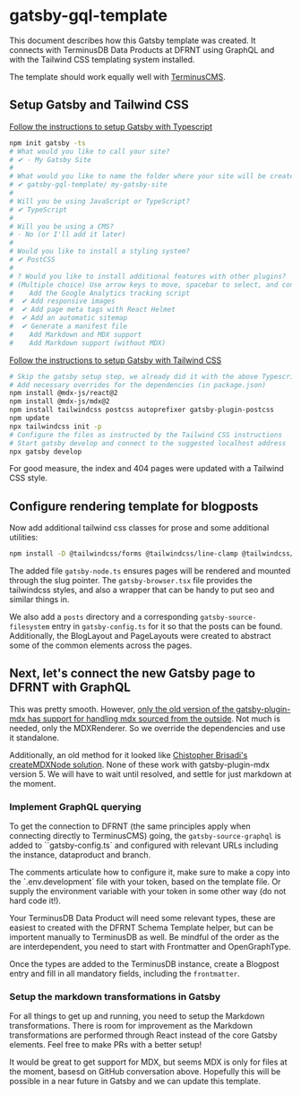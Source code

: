 # gatsby-gql-template
This document describes how this Gatsby template was created. It connects with TerminusDB Data Products at DFRNT using GraphQL and with the Tailwind CSS templating system installed.

The template should work equally well with [TerminusCMS](https://terminusdb.com).

## Setup Gatsby and Tailwind CSS

[Follow the instructions to setup Gatsby with Typescript](https://www.gatsbyjs.com/docs/how-to/custom-configuration/typescript/)

```sh
npm init gatsby -ts
# What would you like to call your site?
# ✔ · My Gatsby Site
#
# What would you like to name the folder where your site will be created?
# ✔ gatsby-gql-template/ my-gatsby-site
#
# Will you be using JavaScript or TypeScript?
# ✔ TypeScript
#
# Will you be using a CMS?
# · No (or I'll add it later)
#
# Would you like to install a styling system?
# ✔ PostCSS
#
# ? Would you like to install additional features with other plugins?
# (Multiple choice) Use arrow keys to move, spacebar to select, and confirm with an enter on "Done"
#    Add the Google Analytics tracking script
#  ✔ Add responsive images
#  ✔ Add page meta tags with React Helmet
#  ✔ Add an automatic sitemap
#  ✔ Generate a manifest file
#    Add Markdown and MDX support
#    Add Markdown support (without MDX)

```

[Follow the instructions to setup Gatsby with Tailwind CSS](https://tailwindcss.com/docs/guides/gatsby)

```sh
# Skip the gatsby setup step, we already did it with the above Typescript setup
# Add necessary overrides for the dependencies (in package.json)
npm install @mdx-js/react@2
npm install @mdx-js/mdx@2
npm install tailwindcss postcss autoprefixer gatsby-plugin-postcss
npm update
npx tailwindcss init -p
# Configure the files as instructed by the Tailwind CSS instructions
# Start gatsby develop and connect to the suggested localhost address
npx gatsby develop
```

For good measure, the index and 404 pages were updated with a Tailwind CSS style.

## Configure rendering template for blogposts

Now add additional tailwind css classes for prose and some additional utilities:

```sh
npm install -D @tailwindcss/forms @tailwindcss/line-clamp @tailwindcss/typography
```


The added file `gatsby-node.ts` ensures pages will be rendered and mounted through the slug pointer. The `gatsby-browser.tsx` file provides the tailwindcss styles, and also a wrapper that can be handy to put seo and similar things in.

We also add a `posts` directory and a corresponding `gatsby-source-filesystem` entry in `gatsby-config.ts` for it so that the posts can be found. Additionally, the BlogLayout and PageLayouts were created to abstract some of the common elements across the pages.

## Next, let's connect the new Gatsby page to DFRNT with GraphQL

This was pretty smooth. However, [only the old version of the gatsby-plugin-mdx has support for handling mdx sourced from the outside](https://github.com/gatsbyjs/gatsby/discussions/25068). Not much is needed, only the MDXRenderer. So we override the dependencies and use it standalone.

Additionally, an old method for it looked like [Chistopher Brisadi's createMDXNode solution](https://www.christopherbiscardi.com/post/creating-mdx-nodes-from-raw-strings-and-nodes). None of these work with gatsby-plugin-mdx version 5. We will have to wait until resolved, and settle for just markdown at the moment.

### Implement GraphQL querying

To get the connection to DFRNT (the same principles apply when connecting directly to TerminusCMS) going, the `gatsby-source-graphql` is added to ``gatsby-config.ts` and configured with relevant URLs including the instance, dataproduct and branch. 

The comments articulate how to configure it, make sure to make a copy into the `.env.development´ file with your token, based on the template file. Or supply the environment variable with your token in some other way (do not hard code it!).

Your TerminusDB Data Product will need some relevant types, these are easiest to created with the DFRNT Schema Template helper, but can be importent manually to TerminusDB as well. Be mindful of the order as the are interdependent, you need to start with Frontmatter and OpenGraphType.

Once the types are added to the TerminusDB instance, create a Blogpost entry and fill in all mandatory fields, including the `frontmatter`.

### Setup the markdown transformations in Gatsby

For all things to get up and running, you need to setup the Markdown transformations. There is room for improvement as the Markdown transformations are performed through React instead of the core Gatsby elements. Feel free to make PRs with a better setup!

It would be great to get support for MDX, but seems MDX is only for files at the moment, basesd on GitHub conversation above. Hopefully this will be possible in a near future in Gatsby and we can update this template.